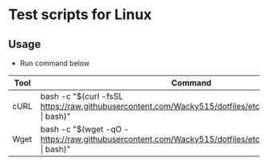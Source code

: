 # Test scripts for Linux

## Usage
- Run command below

|Tool|Command|
|---|---|
|cURL|bash -c "$(curl -fsSL https://raw.githubusercontent.com/Wacky515/dotfiles/etc/test/make_dotfiles.sh &#124; bash)"|
|Wget|bash -c "$(wget -qO - https://raw.githubusercontent.com/Wacky515/dotfiles/etc/test/make_dotfiles.sh &#124; bash)"|
